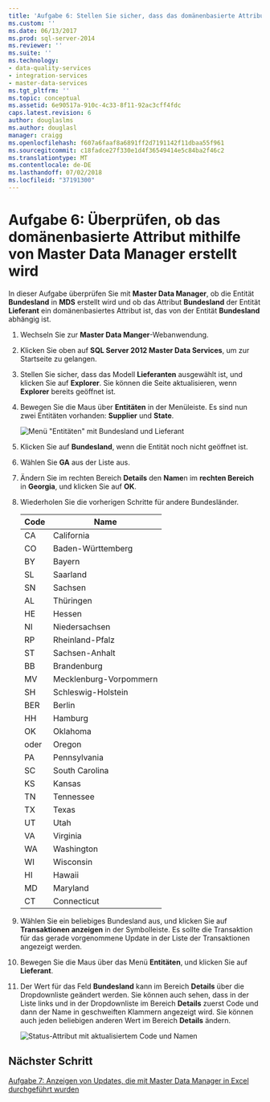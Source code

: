 ```yaml
---
title: 'Aufgabe 6: Stellen Sie sicher, dass das domänenbasierte Attribut erstellt wird, mithilfe von Master Data Manager | Microsoft-Dokumentation'
ms.custom: ''
ms.date: 06/13/2017
ms.prod: sql-server-2014
ms.reviewer: ''
ms.suite: ''
ms.technology:
- data-quality-services
- integration-services
- master-data-services
ms.tgt_pltfrm: ''
ms.topic: conceptual
ms.assetid: 6e90517a-910c-4c33-8f11-92ac3cff4fdc
caps.latest.revision: 6
author: douglaslms
ms.author: douglasl
manager: craigg
ms.openlocfilehash: f607a6faaf8a6891ff2d7191142f11dbaa55f961
ms.sourcegitcommit: c18fadce27f330e1d4f36549414e5c84ba2f46c2
ms.translationtype: MT
ms.contentlocale: de-DE
ms.lasthandoff: 07/02/2018
ms.locfileid: "37191300"
---
```

# <a name="task-6-verify-that-the-domain-based-attribute-is-created-using-master-data-manager"></a>Aufgabe 6: Überprüfen, ob das domänenbasierte Attribut mithilfe von Master Data Manager erstellt wird
  In dieser Aufgabe überprüfen Sie mit **Master Data Manager**, ob die Entität **Bundesland** in **MDS** erstellt wird und ob das Attribut **Bundesland** der Entität **Lieferant** ein domänenbasiertes Attribut ist, das von der Entität **Bundesland** abhängig ist.  
  
1.  Wechseln Sie zur **Master Data Manger**-Webanwendung.  
  
2.  Klicken Sie oben auf **SQL Server 2012 Master Data Services**, um zur Startseite zu gelangen.  
  
3.  Stellen Sie sicher, dass das Modell **Lieferanten** ausgewählt ist, und klicken Sie auf **Explorer**. Sie können die Seite aktualisieren, wenn **Explorer** bereits geöffnet ist.  
  
4.  Bewegen Sie die Maus über **Entitäten** in der Menüleiste. Es sind nun zwei Entitäten vorhanden: **Supplier** und **State**.  
  
     ![Menü "Entitäten" mit Bundesland und Lieferant](../../2014/tutorials/media/et-verifythatthedbaiscreatedusingmdm-01.jpg "Menü \"Entitäten\" mit Bundesland und Lieferant")  
  
5.  Klicken Sie auf **Bundesland**, wenn die Entität noch nicht geöffnet ist.  
  
6.  Wählen Sie **GA** aus der Liste aus.  
  
7.  Ändern Sie im rechten Bereich **Details** den **Name**n im **rechten Bereich** in **Georgia**, und klicken Sie auf **OK**.  
  
8.  Wiederholen Sie die vorherigen Schritte für andere Bundesländer.  
  
    |Code|Name|  
    |----------|----------|  
    |CA|California|  
    |CO|Baden-Württemberg|  
    |BY|Bayern|  
    |SL|Saarland|  
    |SN|Sachsen|  
    |AL|Thüringen|  
    |HE|Hessen|  
    |NI|Niedersachsen|  
    |RP|Rheinland-Pfalz|  
    |ST|Sachsen-Anhalt|  
    |BB|Brandenburg|  
    |MV|Mecklenburg-Vorpommern|  
    |SH|Schleswig-Holstein|  
    |BER|Berlin|  
    |HH|Hamburg|  
    |OK|Oklahoma|  
    |oder|Oregon|  
    |PA|Pennsylvania|  
    |SC|South Carolina|  
    |KS|Kansas|  
    |TN|Tennessee|  
    |TX|Texas|  
    |UT|Utah|  
    |VA|Virginia|  
    |WA|Washington|  
    |WI|Wisconsin|  
    |HI|Hawaii|  
    |MD|Maryland|  
    |CT|Connecticut|  
  
9. Wählen Sie ein beliebiges Bundesland aus, und klicken Sie auf **Transaktionen anzeigen** in der Symbolleiste. Es sollte die Transaktion für das gerade vorgenommene Update in der Liste der Transaktionen angezeigt werden.  
  
10. Bewegen Sie die Maus über das Menü **Entitäten**, und klicken Sie auf **Lieferant**.  
  
11. Der Wert für das Feld **Bundesland** kann im Bereich **Details** über die Dropdownliste geändert werden. Sie können auch sehen, dass in der Liste links und in der Dropdownliste im Bereich **Details** zuerst Code und dann der Name in geschweiften Klammern angezeigt wird. Sie können auch jeden beliebigen anderen Wert im Bereich **Details** ändern.  
  
     ![Status-Attribut mit aktualisiertem Code und Namen](../../2014/tutorials/media/et-verifythatthedbaiscreatedusingmdm-02.jpg "Attribut mit aktualisiertem Code und Namen angeben")  
  
## <a name="next-step"></a>Nächster Schritt  
 [Aufgabe 7: Anzeigen von Updates, die mit Master Data Manager in Excel durchgeführt wurden](../../2014/tutorials/task-7-viewing-updates-made-using-master-data-manager-in-excel.md)  
  
  
